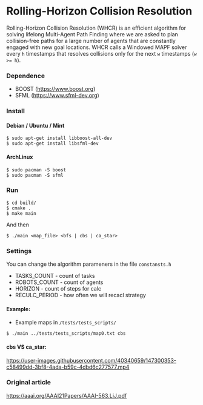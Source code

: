 # Rolling-Horizon Collision Resolution

Rolling-Horizon Collision Resolution (WHCR) is an efficient algorithm for solving lifelong Multi-Agent Path Finding where we are asked to plan collision-free paths for a large number of agents that are constantly engaged with new goal locations. WHCR calls a Windowed MAPF solver every `h` timestamps that resolves collisions only for the next `w` timestamps (`w >= h`).

### Dependence

* BOOST (https://www.boost.org)
* SFML (https://www.sfml-dev.org)

### Install

#### Debian / Ubuntu / Mint

```
$ sudo apt-get install libboost-all-dev
$ sudo apt-get install libsfml-dev
```

#### ArchLinux

```
$ sudo pacman -S boost
$ sudo pacman -S sfml
```

### Run

```
$ cd build/
$ cmake .
$ make main
```
And then

```
$ ./main <map_file> <bfs | cbs | ca_star>
```
### Settings

You can change the algorithm parameners in the file `constansts.h`
* TASKS_COUNT - count of tasks
* ROBOTS_COUNT - count of agents
* HORIZON - count of steps for calc
* RECULC_PERIOD - how often we will recacl strategy

#### Example:

* Example maps in `/tests/tests_scripts/`

```
$ ./main ../tests/tests_scripts/map0.txt cbs
```

#### cbs VS ca_star:

https://user-images.githubusercontent.com/40340659/147300353-c58499dd-3bf8-4ada-b59c-4dbd6c277577.mp4

### Original article
https://aaai.org/AAAI21Papers/AAAI-563.LiJ.pdf
